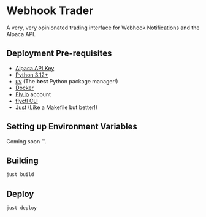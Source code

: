 # Webhook Trader

A very, very opinionated trading interface for Webhook Notifications and the Alpaca API.

## Deployment Pre-requisites

- [Alpaca API Key](https://alpaca.markets/)
- [Python 3.12+](https://www.python.org/downloads/)
- [uv](https://docs.astral.sh/uv/getting-started/installation/) (The **best** Python package manager!)
- [Docker](https://docs.docker.com/)
- [Fly.io](https://fly.io/) account
- [flyctl CLI](https://fly.io/docs/)
- [Just](https://just.systems/man/en/packages.html) (Like a Makefile but better!)

## Setting up Environment Variables

Coming soon :tm:.

## Building

```bash
just build
```

## Deploy

```bash
just deploy
```
